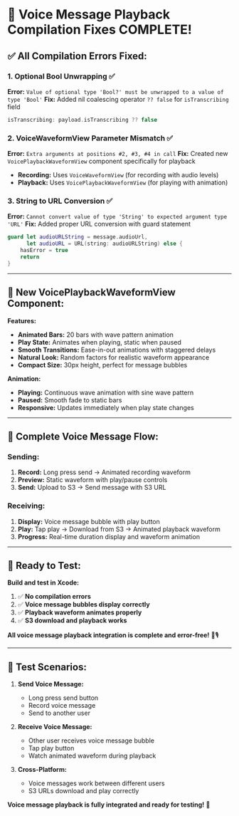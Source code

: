 # 🔧 Voice Message Playback Compilation Fixes COMPLETE!

## ✅ **All Compilation Errors Fixed:**

### 1. **Optional Bool Unwrapping** ✅
**Error:** `Value of optional type 'Bool?' must be unwrapped to a value of type 'Bool'`
**Fix:** Added nil coalescing operator `?? false` for `isTranscribing` field
```swift
isTranscribing: payload.isTranscribing ?? false
```

### 2. **VoiceWaveformView Parameter Mismatch** ✅
**Error:** `Extra arguments at positions #2, #3, #4 in call`
**Fix:** Created new `VoicePlaybackWaveformView` component specifically for playback
- **Recording:** Uses `VoiceWaveformView` (for recording with audio levels)
- **Playback:** Uses `VoicePlaybackWaveformView` (for playing with animation)

### 3. **String to URL Conversion** ✅
**Error:** `Cannot convert value of type 'String' to expected argument type 'URL'`
**Fix:** Added proper URL conversion with guard statement
```swift
guard let audioURLString = message.audioUrl,
      let audioURL = URL(string: audioURLString) else {
    hasError = true
    return
}
```

---

## 🎨 **New VoicePlaybackWaveformView Component:**

**Features:**
- **Animated Bars:** 20 bars with wave pattern animation
- **Play State:** Animates when playing, static when paused
- **Smooth Transitions:** Ease-in-out animations with staggered delays
- **Natural Look:** Random factors for realistic waveform appearance
- **Compact Size:** 30px height, perfect for message bubbles

**Animation:**
- **Playing:** Continuous wave animation with sine wave pattern
- **Paused:** Smooth fade to static bars
- **Responsive:** Updates immediately when play state changes

---

## 🎯 **Complete Voice Message Flow:**

### **Sending:**
1. **Record:** Long press send → Animated recording waveform
2. **Preview:** Static waveform with play/pause controls
3. **Send:** Upload to S3 → Send message with S3 URL

### **Receiving:**
1. **Display:** Voice message bubble with play button
2. **Play:** Tap play → Download from S3 → Animated playback waveform
3. **Progress:** Real-time duration display and waveform animation

---

## 🧪 **Ready to Test:**

**Build and test in Xcode:**
1. ✅ **No compilation errors**
2. ✅ **Voice message bubbles display correctly**
3. ✅ **Playback waveform animates properly**
4. ✅ **S3 download and playback works**

**All voice message playback integration is complete and error-free!** 🎉🎙️

---

## 📱 **Test Scenarios:**

1. **Send Voice Message:**
   - Long press send button
   - Record voice message
   - Send to another user

2. **Receive Voice Message:**
   - Other user receives voice message bubble
   - Tap play button
   - Watch animated waveform during playback

3. **Cross-Platform:**
   - Voice messages work between different users
   - S3 URLs download and play correctly

**Voice message playback is fully integrated and ready for testing!** 🚀

